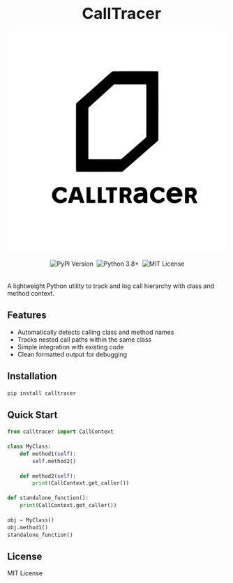 <div align="center" style="max-width: 100%; overflow-x: auto; margin: 0 auto;">
  <div style="text-align: center; padding: 0 10px; width: 100%;">
    <h1 style="font-size: clamp(24px, 5vw, 36px); margin: 0 auto;">CallTracer</h1>
  </div>



  <div style="display: flex; justify-content: center; margin: 20px auto; width: 100%;">
    <img src="./assets/calltracer_logo.svg" alt="Calltracer Logo" style="max-width: 100%; height: auto; display: block;">
  </div>

  <div style="text-align: center; margin: 20px auto; width: 100%;">
    <div style="display: inline-flex; flex-wrap: wrap; justify-content: center; gap: 8px;">
      <img src="https://img.shields.io/pypi/v/calltracer?color=blue&label=Latest%20Version" alt="PyPI Version">
      <img src="https://img.shields.io/badge/Python-3.11%2B-blue" alt="Python 3.8+">
      <img src="https://img.shields.io/badge/License-MIT-green" alt="MIT License">
    </div>
  </div>
</div>

A lightweight Python utility to track and log call hierarchy with class and method context.

## Features

- Automatically detects calling class and method names
- Tracks nested call paths within the same class
- Simple integration with existing code
- Clean formatted output for debugging

## Installation

```bash
pip install calltracer
```

## Quick Start

```python
from calltracer import CallContext

class MyClass:
    def method1(self):
        self.method2()
    
    def method2(self):
        print(CallContext.get_caller())

def standalone_function():
    print(CallContext.get_caller())

obj = MyClass()
obj.method1()
standalone_function()
```

## License

MIT License